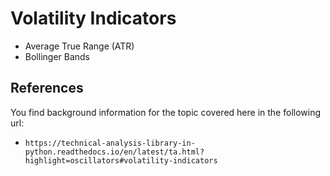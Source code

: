 # Volatility Indicators

- Average True Range (ATR)
- Bollinger Bands

## References

You find background information for the topic covered here in the following url:
 - `https://technical-analysis-library-in-python.readthedocs.io/en/latest/ta.html?highlight=oscillators#volatility-indicators`